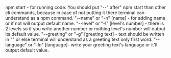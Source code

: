 npm start - for running code.
You should put "--" after" npm start than other cli commands, because in case of not putting it there terminal can understand as a npm command.
"--name" or "-n" [name] - for adding name or if not will output default name.
"--level" or "-l" [level's number] - there is 2 levels so if you write another number or nothing level's number will output its default value.
"--greeting" or "-g" [greeting text] - text should be written in "" or else terminal will understand as a greeting  text only first word.
"--language" or "-ln" [language]- write your greeting text's language or it'll output default value.
